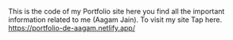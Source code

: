 This is the code of my Portfolio site here you find all the important information related to me (Aagam Jain).
To visit my site 
Tap here.
https://portfolio-de-aagam.netlify.app/
